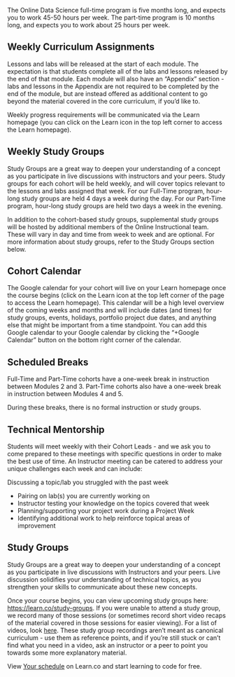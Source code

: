 The Online Data Science full-time program is five months long, and expects you to work 45-50 hours per week. The part-time program is 10 months long, and expects you to work about 25 hours per week. 

## Weekly Curriculum Assignments
Lessons and labs will be released at the start of each module. The expectation is that students complete all of the labs and lessons released by the end of that module. Each module will also have an “Appendix” section - labs and lessons in the Appendix are not required to be completed by the end of the module, but are instead offered as additional content to go beyond the material covered in the core curriculum, if you’d like to.

Weekly progress requirements will be communicated via the Learn homepage (you can click on the Learn icon in the top left corner to access the Learn homepage).

## Weekly Study Groups
Study Groups are a great way to deepen your understanding of a concept as you participate in live discussions with instructors and your peers. Study groups for each cohort will be held weekly, and will cover topics relevant to the lessons and labs assigned that week. For our Full-Time program, hour-long study groups are held 4 days a week during the day. For our Part-Time program, hour-long study groups are held two days a week in the evening. 

In addition to the cohort-based study groups, supplemental study groups will be hosted by additional members of the Online Instructional team. These will vary in day and time from week to week and are optional. For more information about study groups, refer to the Study Groups section below.


## Cohort Calendar
The Google calendar for your cohort will live on your Learn homepage once the course begins (click on the Learn icon at the top left corner of the page to access the Learn homepage). This calendar will be a high level overview of the coming weeks and months and will include dates (and times) for study groups, events, holidays, portfolio project due dates, and anything else that might be important from a time standpoint. You can add this Google calendar to your Google calendar by clicking the “+Google Calendar” button on the bottom right corner of the calendar.

## Scheduled Breaks
Full-Time and Part-Time cohorts have a one-week break in instruction between Modules 2 and 3. Part-Time cohorts also have a one-week break in instruction between Modules 4 and 5. 

During these breaks, there is no formal instruction or study groups.

## Technical Mentorship 
Students will meet weekly with their Cohort Leads - and we ask you to come prepared to these meetings with specific questions in order to make the best use of time. An Instructor meeting can be catered to address your unique challenges each week and can include: 

Discussing a topic/lab you struggled with the past week
* Pairing on lab(s) you are currently working on
* Instructor testing your knowledge on the topics covered that week 
* Planning/supporting your project work during a Project Week
* Identifying additional work to help reinforce topical areas of improvement

## Study Groups
Study Groups are a great way to deepen your understanding of a concept as you participate in live discussions with Instructors and your peers. Live discussion solidifies your understanding of technical topics, as you strengthen your skills to communicate about these new concepts. 

Once your course begins, you can view upcoming study groups here: https://learn.co/study-groups. If you were unable to attend a study group, we record many of those sessions (or sometimes record short video recaps of the material covered in those sessions for easier viewing). For a list of videos, look [here](https://drive.google.com/a/flatironschool.com/open?id=1mdvxw0nZsPScAxyopVvPNPbUF34dzK6otIRgQvQN_Bc). These study group recordings aren’t meant as canonical curriculum - use them as reference points, and if you’re still stuck or can’t find what you need in a video, ask an instructor or a peer to point you towards some more explanatory material.

<p class='util--hide'>View <a href='https://learn.co/lessons/your-schedule'>Your schedule</a> on Learn.co and start learning to code for free.</p>
